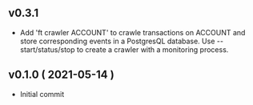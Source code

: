 
## v0.3.1

* Add 'ft crawler ACCOUNT' to crawle transactions on ACCOUNT and store
  corresponding events in a PostgresQL database. Use --start/status/stop
  to create a crawler with a monitoring process.

## v0.1.0 ( 2021-05-14 )

* Initial commit
